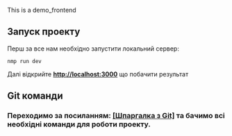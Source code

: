 This is a demo_frontend

## Запуск проекту

Перш за все нам необхідно запустити локальний сервер:

```
nmp run dev
```

Далі відкрийте **[http://localhost:3000](http://localhost:3000)** що побачити результат

## Git команди

### Переходимо за посиланням: [[Шпаргалка з Git]](https://training.github.com/downloads/ua/github-git-cheat-sheet/) та бачимо всі необхідні команди для роботи проекту.

